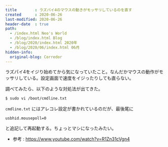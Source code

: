 ```yaml
---
title        : ラズパイ4のマウスの動きがモッサリしているのを直す
created      : 2020-06-26
last-modified: 2020-06-26
header-date  : true
path:
  - /index.html Neo's World
  - /blog/index.html Blog
  - /blog/2020/index.html 2020年
  - /blog/2020/06/index.html 06月
hidden-info:
  original-blog: Corredor
---
```


ラズパイ4をイジり始めてから気になっていたこと。なんだかマウスの動作がモッサリしている。設定画面で速度をイジったりしても直らない。

調べてみたら、以下のような対処法が出てきた。

```bash
$ sudo vi /boot/cmdline.txt
```

`cmdline.txt` にはアレコレ設定が書かれているのだが、最後尾に

```properties
usbhid.mousepoll=0
```

と追記して再起動する。ちょっとマシになったみたい。

- 参考 : <https://www.youtube.com/watch?v=R1Zn31cVgn4>
